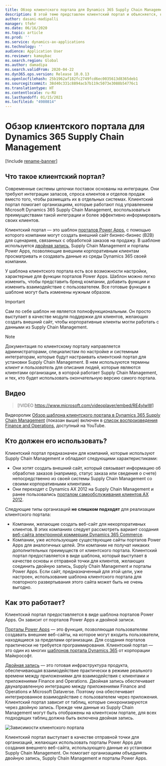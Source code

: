 ```yaml
---
title: Обзор клиентского портала для Dynamics 365 Supply Chain Management
description: В этой теме представлен клиентский портал и объясняется, кто должен его использовать и как он функционирует.
author: dasani-madipalli
manager: tfehr
ms.date: 06/16/2020
ms.topic: article
ms.prod: ''
ms.service: dynamics-ax-applications
ms.technology: ''
audience: Application User
ms.reviewer: kamaybac
ms.search.region: Global
ms.author: damadipa
ms.search.validFrom: 2020-04-22
ms.dyn365.ops.version: Release 10.0.13
ms.openlocfilehash: 25b1962af182fc2749fcd6ec0035613d8365deb1
ms.sourcegitcommit: 38d40c331c8894acb7b119c5073e3088b54776c1
ms.translationtype: HT
ms.contentlocale: ru-RU
ms.lasthandoff: 01/15/2021
ms.locfileid: "4980814"
---
```

# <a name="customer-portal-for-dynamics-365-supply-chain-management-overview"></a>Обзор клиентского портала для Dynamics 365 Supply Chain Management

[!include [rename-banner](~/includes/cc-data-platform-banner.md)]

## <a name="what-is-the-customer-portal"></a>Что такое клиентский портал?

Современные системы цепочки поставок основаны на интеграции. Они требуют интеграции запасов, спроса клиентов и отделов продаж вместо того, чтобы размещать их в отдельных системах. Клиентский портал помогает организациям, которые работают под управлением Microsoft Dynamics 365 Supply Chain Management, воспользоваться преимуществами такой интеграции и более эффективно информировать своих клиентов.

Клиентский портал — это шаблон [порталов Power Apps](https://docs.microsoft.com/powerapps/maker/portals/overview), с помощью которого компании могут создать внешний сайт бизнес-бизнес (B2B) для сценариев, связанных с обработкой заказов на продажу. В шаблоне используется [двойная запись](https://docs.microsoft.com/dynamics365/fin-ops-core/dev-itpro/data-entities/dual-write/dual-write-home-page), Supply Chain Management и порталы Power Apps, позволяющие внешним корпоративным клиентам просматривать и создавать данные из среды Dynamics 365 своей компании.

У шаблона клиентского портала есть все возможности настройки, характерные для функции порталов Power Apps. Шаблон можно легко изменить, чтобы представить бренд компании, добавить функции и изменить взаимодействие с пользователем. Все готовые функции в шаблоне могут быть изменены нужным образом.

> [!IMPORTANT]
> Сам по себе шаблон не является полнофункциональным. Он просто выступает в качестве модуля поддержки для клиентов, желающих создать внешний сайт, чтобы корпоративные клиенты могли работать с данными из Supply Chain Management.

> [!NOTE]
> Документация по клиентскому порталу направляется администраторами, специалистам по настройке и системным интеграторам, которые будут настраивать клиентский портал для установки Supply Chain Management. В нем используются термины _клиент_ и _пользователь_ для описания людей, которые являются клиентами организации, в которой работает Supply Chain Management, и тех, кто будет использовать окончательную версию самого портала.

## <a name="video"></a>Видео

> [!VIDEO https://www.microsoft.com/videoplayer/embed/RE4ylwW]

Видеоролик [Обзор шаблона клиентского портала в Dynamics 365 Supply Chain Management](https://youtu.be/nPrqoLuHfV8) (показан выше) включен в [список воспроизведения Finance and Operations](https://www.youtube.com/playlist?list=PLcakwueIHoT_SYfIaPGoOhloFoCXiUSyW), доступный на YouTube.

## <a name="who-should-use-it"></a>Кто должен его использовать?

Клиентский портал предназначен для компаний, которые используют Supply Chain Management и обладают следующими характеристиками:

- Они хотят создать внешний сайт, который связывает информацию об обработке заказов (например, статус заказа или сведения о счете) непосредственно из своей системы Supply Chain Management со своими корпоративными клиентами.
- Они переходят с Dynamics AX 2012 на Supply Chain Management и ранее пользовались [порталом самообслуживания клиентов AX 2012](https://docs.microsoft.com/dynamicsax-2012/appuser-itpro/about-the-customer-self-service-portal).

Следующие типы организаций **не слишком подходят** для реализации клиентского портала:

- Компании, желающие создать веб-сайт для некорпоративных клиентов. В этих компаниях следует рассмотреть вариант создания [веб-сайта электронной коммерции Dynamics 365 Commerce](https://docs.microsoft.com/dynamics365/commerce/create-ecommerce-site).
- Компании, уже использующие существующие сайты порталов Power Apps для аналогичных целей. Эти компании не получат никаких дополнительных преимуществ от клиентского портала. Клиентский портал предоставляется в виде шаблона, который выступает в качестве основы и отправной точки для клиентов, желающих соединить двойную запись, Supply Chain Management и порталы Power Apps. Если сайт, предназначенный для этой цели, уже настроен, использование шаблона клиентского портала для повторного развертывания этого сайта может быть не очень выгодно.

## <a name="how-does-it-work"></a>Как это работает?

Клиентский портал предоставляется в виде шаблона порталов Power Apps. Он зависит от порталов Power Apps и двойной записи.

[Порталы Power Apps](https://docs.microsoft.com/powerapps/maker/portals/overview) — это функция, позволяющая пользователям создавать внешние веб-сайты, на которое могут входить пользователи, находящиеся за пределами организации. Для создания порталов практически не требуется программирования. Клиентский портал — это один из многих [шаблонов портала Dynamics 365](https://docs.microsoft.com/powerapps/maker/portals/portal-templates#environment-with-model-driven-apps-in-dynamics-365) от корпорации Майкрософт.

[Двойная запись](https://docs.microsoft.com/powerapps/maker/portals/overview) — это готовая инфраструктура продукта, обеспечивающая взаимодействие практически в режиме реального времени между приложениями для взаимодействия с клиентами и приложениями Finance and Operations. Двойная запись обеспечивает двунаправленную интеграцию между приложениями Finance and Operations и Microsoft Dataverse. Поэтому она обеспечивает интегрированное взаимодействие с пользователем через приложения. Клиентский портал зависит от таблиц, которые синхронизируются через двойную запись. Прежде чем данные из Supply Chain Management могут быть отображены на клиентском портале, для всех подходящих таблиц должна быть включена двойная запись.

![Зависимости клиентского портала](media/customer-portal-elements.png "Зависимости клиентского портала")

Клиентский портал выступает в качестве отправной точки для организаций, желающих использовать порталы Power Apps для создания внешнего веб-сайта, использующего данные из установки Supply Chain Management. Он помогает организациям объединять двойную запись, Supply Chain Management и порталы Power Apps.

